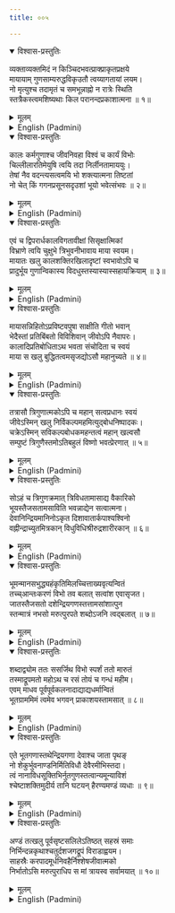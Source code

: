 ```yaml
---
title: ००५

---
```

<div class="audioEmbed"  caption="सीतालक्ष्मी-वाचनम्" src="https://archive.org/download/nArAyaNIyam-shlokawise-audio/005/005_01.mp3"></div>
<details open><summary>विश्वास-प्रस्तुतिः</summary>

व्यक्ताव्यक्तमिदं न किञ्चिदभवत्प्राक्प्राकृतप्रक्षये  
मायायाम् गुणसाम्यरुद्धविकृउतौ त्वय्यागतायां लयम।  
नो मृत्युश्च तदामृतं च समभून्नाह्नो न रात्रेः स्थिति  
स्तत्रैकस्त्वमशिष्यथाः किल परानन्दप्रकाशात्मना ॥ १॥
</details>
<details><summary>मूलम्</summary>

व्यक्ताव्यक्तमिदं न किञ्चिदभवत्प्राक्प्राकृतप्रक्षये  
मायायाम् गुणसाम्यरुद्धविकृउतौ त्वय्यागतायां लयम।  
नो मृत्युश्च तदामृतं च समभून्नाह्नो न रात्रेः स्थिति  
स्तत्रैकस्त्वमशिष्यथाः किल परानन्दप्रकाशात्मना ॥ १॥
</details>





<details ><summary>English (Padmini)</summary>

When the earlier great deluge occurred, the world was nonexistent and Maya was merged in Thy Supreme Form undiscernible in any way. There was no life or death and no day or night. Only Thy brilliant form of Supreme Bliss existed.

</details>

<div class="audioEmbed"  caption="सीतालक्ष्मी-वाचनम्" src="https://archive.org/download/nArAyaNIyam-shlokawise-audio/005/005_02.mp3"></div>
<details open><summary>विश्वास-प्रस्तुतिः</summary>

कालः कर्मगुणाश्च जीवनिवहा विश्वं च कार्यं विभोः  
चिल्लीलारतिमेयुषि त्वयि तदा निर्लीनतामाययुः।  
तेषां नैव वदन्त्यसत्वमयि भो शक्त्यात्मना तिष्टतां  
नो चेत् किं गगनप्रसूनसदृउशां भूयो भवेत्संभवः ॥ २॥
</details>
<details><summary>मूलम्</summary>

कालः कर्मगुणाश्च जीवनिवहा विश्वं च कार्यं विभोः  
चिल्लीलारतिमेयुषि त्वयि तदा निर्लीनतामाययुः।  
तेषां नैव वदन्त्यसत्वमयि भो शक्त्यात्मना तिष्टतां  
नो चेत् किं गगनप्रसूनसदृउशां भूयो भवेत्संभवः ॥ २॥
</details>





<details ><summary>English (Padmini)</summary>

Oh Lord ! At that point of time everything in the Universe viz. Kala (time), Karma (action), Guna (mood), the Jivathmas (individual souls ) all lay merged in Thy supreme form. But they were never nonexistent or imaginary like flowers of the sky. They were ensconced in Thee and re-emerged after the deluge.

</details>

<div class="audioEmbed"  caption="सीतालक्ष्मी-वाचनम्" src="https://archive.org/download/nArAyaNIyam-shlokawise-audio/005/005_03.mp3"></div>
<details open><summary>विश्वास-प्रस्तुतिः</summary>

एवं च द्विपरार्धकालविगतावीक्षां सिसृक्षात्मिकां  
विभ्राणे त्वयि चुक्षुभे त्रिभुवनीभावाय माया स्वयम।  
मायातः खलु कालशक्तिरखिलादृष्टां स्वभावोऽपि च  
प्रादुर्भूय गुणान्विकास्य विदधुस्तस्यास्यास्सहायक्रियाम् ॥ ३॥
</details>
<details><summary>मूलम्</summary>

एवं च द्विपरार्धकालविगतावीक्षां सिसृक्षात्मिकां  
विभ्राणे त्वयि चुक्षुभे त्रिभुवनीभावाय माया स्वयम।  
मायातः खलु कालशक्तिरखिलादृष्टां स्वभावोऽपि च  
प्रादुर्भूय गुणान्विकास्य विदधुस्तस्यास्यास्सहायक्रियाम् ॥ ३॥
</details>





<details ><summary>English (Padmini)</summary>

This state lasted for two Parardhas. Then with the desire for creation Thou activated Maya with a single glance and the evolution of the three worlds began. From Maya came Kalashakthi, the hidden resultant Karmas of the Jivas and inborn dispositions (swabhavas).From these evolved the Gunas or moods and helped Maya to manifest as the universe.

</details>

<div class="audioEmbed"  caption="सीतालक्ष्मी-वाचनम्" src="https://archive.org/download/nArAyaNIyam-shlokawise-audio/005/005_04.mp3"></div>
<details open><summary>विश्वास-प्रस्तुतिः</summary>

मायासन्निहितोऽप्रविष्टवपुषा साक्षीति गीतो भवान्  
भेदैस्तां प्रतिबिंबतो विविशिवान् जीवोऽपि नैवापरः।  
कालादिप्रतिबोधिताऽथ भवता संचोदिता च स्वयं  
माया स खलु बुद्धितत्वमसृजद्योऽसौ महानुच्यते ॥ ४॥
</details>
<details><summary>मूलम्</summary>

मायासन्निहितोऽप्रविष्टवपुषा साक्षीति गीतो भवान्  
भेदैस्तां प्रतिबिंबतो विविशिवान् जीवोऽपि नैवापरः।  
कालादिप्रतिबोधिताऽथ भवता संचोदिता च स्वयं  
माया स खलु बुद्धितत्वमसृजद्योऽसौ महानुच्यते ॥ ४॥
</details>





<details ><summary>English (Padmini)</summary>

The Vedas describe Thee as a witness to the creation of Maya. Yet Thy form is  not enveloped by Maya. Thou art the one and only individual soul reflected on Maya in different forms. Time, action, nature have all been ordained by Thee. The very same Maya, influenced by these forces, created the principle of intelligence called 'Mahat'.

</details>

<div class="audioEmbed"  caption="सीतालक्ष्मी-वाचनम्" src="https://archive.org/download/nArAyaNIyam-shlokawise-audio/005/005_05.mp3"></div>
<details open><summary>विश्वास-प्रस्तुतिः</summary>

तत्रासौ त्रिगुणात्मकोऽपि च महान् सत्वप्रधानः स्वयं  
जीवेऽस्मिन् खलु निर्विकल्पमहमित्युद्बोधनिष्पादकः।  
चक्रेऽस्मिन् सविकल्पबोधकमहन्तत्वं महान् खल्वसौ  
सम्पुष्टं त्रिगुणैस्तमोऽतिबहुलं विष्णो भवत्प्रेरणात् ॥ ५॥
</details>
<details><summary>मूलम्</summary>

तत्रासौ त्रिगुणात्मकोऽपि च महान् सत्वप्रधानः स्वयं  
जीवेऽस्मिन् खलु निर्विकल्पमहमित्युद्बोधनिष्पादकः।  
चक्रेऽस्मिन् सविकल्पबोधकमहन्तत्वं महान् खल्वसौ  
सम्पुष्टं त्रिगुणैस्तमोऽतिबहुलं विष्णो भवत्प्रेरणात् ॥ ५॥
</details>





<details ><summary>English (Padmini)</summary>

This principle of intelligence is endowed with the three gunas . The sathvic guna created in the total soul the cognizance of unqualified Self. But this same intelligence being predominantly Tamasic in nature created the cognizance of qualified self viz. ahamkara or egoism in that very soul.

</details>

<div class="audioEmbed"  caption="सीतालक्ष्मी-वाचनम्" src="https://archive.org/download/nArAyaNIyam-shlokawise-audio/005/005_06.mp3"></div>
<details open><summary>विश्वास-प्रस्तुतिः</summary>

सोऽहं च त्रिगुणक्रमात् त्रिविधतामासाद्य वैकारिको  
भूयस्तैजसतामसाविति भवन्नाद्येन सत्वात्मना।  
देवानिन्द्रियमानिनोऽकृत दिशावातार्कपाश्यश्विनो  
वह्नीन्द्राच्युतमित्रकान् विधुविधिश्रीरुद्रशारीरकान् ॥ ६॥
</details>
<details><summary>मूलम्</summary>

सोऽहं च त्रिगुणक्रमात् त्रिविधतामासाद्य वैकारिको  
भूयस्तैजसतामसाविति भवन्नाद्येन सत्वात्मना।  
देवानिन्द्रियमानिनोऽकृत दिशावातार्कपाश्यश्विनो  
वह्नीन्द्राच्युतमित्रकान् विधुविधिश्रीरुद्रशारीरकान् ॥ ६॥
</details>





<details ><summary>English (Padmini)</summary>

This ahamkara or ego changed into three different forms, the Vaikarika with sathvic quality, and the Thaijasa dominated by Rajas and Tamas. From the Sathvic guna came the presiding deities of senses like Direction (Disha), Air (Vayu), Sun (Surya), Varuna, Aswini Devas, Fire (Agni), Vishnu, Mitra, Prajapathi, Moon (Chandra), Brahma, Rudra and Kshetrajna.

</details>

<div class="audioEmbed"  caption="सीतालक्ष्मी-वाचनम्" src="https://archive.org/download/nArAyaNIyam-shlokawise-audio/005/005_07.mp3"></div>
<details open><summary>विश्वास-प्रस्तुतिः</summary>

भूमन्मानसभुद्ध्यहंकृतिमिलच्चित्ताख्यवृत्यन्वितं  
तच्च्आन्तःकरणं विभो तव बलात् सत्वांश एवासृजत।  
जातस्तैजसतो दशेन्द्रियगणस्तत्तामसांशात्पुन  
स्तन्मात्रं नभसो मरुत्पुरपते शब्दोऽजनि त्वद्बलात् ॥ ७॥
</details>
<details><summary>मूलम्</summary>

भूमन्मानसभुद्ध्यहंकृतिमिलच्चित्ताख्यवृत्यन्वितं  
तच्च्आन्तःकरणं विभो तव बलात् सत्वांश एवासृजत।  
जातस्तैजसतो दशेन्द्रियगणस्तत्तामसांशात्पुन  
स्तन्मात्रं नभसो मरुत्पुरपते शब्दोऽजनि त्वद्बलात् ॥ ७॥
</details>





<details ><summary>English (Padmini)</summary>

From the Sathvic part of Ahamkara was created the Anthakarana or internal sense which is a combination of Chitta, mind, intellect and egoism. From the Rajasa part came the set of ten senses and from the Tamasa part Thou created Shabda or sound which is the prime essence of the sky.

</details>

<div class="audioEmbed"  caption="सीतालक्ष्मी-वाचनम्" src="https://archive.org/download/nArAyaNIyam-shlokawise-audio/005/005_08.mp3"></div>
<details open><summary>विश्वास-प्रस्तुतिः</summary>

शब्दाद्व्योम ततः ससर्जिथ विभो स्पर्शं ततो मारुतं  
तस्माद्रूपमतो महोऽथ च रसं तोयं च गन्धं महीम।  
एवम् माधव पूर्वपूर्वकलनादाद्याद्यधर्मान्वितं  
भूतग्राममिमं त्वमेव भगवन् प्राकाशयस्तामसात् ॥ ८॥
</details>
<details><summary>मूलम्</summary>

शब्दाद्व्योम ततः ससर्जिथ विभो स्पर्शं ततो मारुतं  
तस्माद्रूपमतो महोऽथ च रसं तोयं च गन्धं महीम।  
एवम् माधव पूर्वपूर्वकलनादाद्याद्यधर्मान्वितं  
भूतग्राममिमं त्वमेव भगवन् प्राकाशयस्तामसात् ॥ ८॥
</details>





<details ><summary>English (Padmini)</summary>

From Shabda Thou created the sky. From that came touch (sparsha); from which air or vayu was born; from that came rupa or form; from rupa came agni or fire; from fire came taste; then came water from taste; from water came smell and from smell earth was formed. Thus Oh Lord Madhava ! Thou caused the group of elements to manifest from tamasa egoism with each one of them having the qualities of those created prior to them and hence all of them being interconnected.

</details>

<div class="audioEmbed"  caption="सीतालक्ष्मी-वाचनम्" src="https://archive.org/download/nArAyaNIyam-shlokawise-audio/005/005_09.mp3"></div>
<details open><summary>विश्वास-प्रस्तुतिः</summary>

एते भूतगणास्तथेन्द्रियगणा देवाश्च जाता पृथङ्  
नो शेकुर्भुवनाण्डनिर्मितिविधौ देवैरमीभिस्तदा।  
त्वं नानाविधसूक्तिभिर्नुतगुणस्तत्वान्यमून्याविशं  
श्चेष्टाशक्तिमुदीर्य तानि घटयन् हैरण्यमण्डं व्यधाः ॥ ९॥
</details>
<details><summary>मूलम्</summary>

एते भूतगणास्तथेन्द्रियगणा देवाश्च जाता पृथङ्  
नो शेकुर्भुवनाण्डनिर्मितिविधौ देवैरमीभिस्तदा।  
त्वं नानाविधसूक्तिभिर्नुतगुणस्तत्वान्यमून्याविशं  
श्चेष्टाशक्तिमुदीर्य तानि घटयन् हैरण्यमण्डं व्यधाः ॥ ९॥
</details>





<details ><summary>English (Padmini)</summary>

These groups of elements, senses and their presiding deities did not themselves create the Universe. These deities sang Thy praises in various hymns and Thou entered these fundamentals and by impelling them to combine with one another created the Golden Egg or Hiranyagarbha which is the Universe.

</details>

<div class="audioEmbed"  caption="सीतालक्ष्मी-वाचनम्" src="https://archive.org/download/nArAyaNIyam-shlokawise-audio/005/005_10.mp3"></div>
<details open><summary>विश्वास-प्रस्तुतिः</summary>

अण्डं तत्खलु पूर्वसृष्टसलिलेऽतिष्ठत् सहस्रं समाः  
निर्भिन्दन्नकृथाश्चतुर्दशजगद्रूपं विराडाह्वयम।  
साहस्रैः करपादमूर्धनिवहैर्निश्शेषजीवात्मको  
निर्भातोऽसि मरुत्पुराधिप स मां त्रायस्व सर्वामयात् ॥ १०॥
</details>
<details><summary>मूलम्</summary>

अण्डं तत्खलु पूर्वसृष्टसलिलेऽतिष्ठत् सहस्रं समाः  
निर्भिन्दन्नकृथाश्चतुर्दशजगद्रूपं विराडाह्वयम।  
साहस्रैः करपादमूर्धनिवहैर्निश्शेषजीवात्मको  
निर्भातोऽसि मरुत्पुराधिप स मां त्रायस्व सर्वामयात् ॥ १०॥
</details>

<details ><summary>English (Padmini)</summary>

This Brahmanda or Cosmic Egg lay for a thousand years in the primal water created earlier. Then exploding it, Thou came in the form called Virata Purusha of the fourteen worlds. In that form Thou shone as the total form of all individual souls with thousands of hands, feet and heads. Oh Guruvayurappa ! May that divine form of Thine be the saviour of all my ills.

</details>

